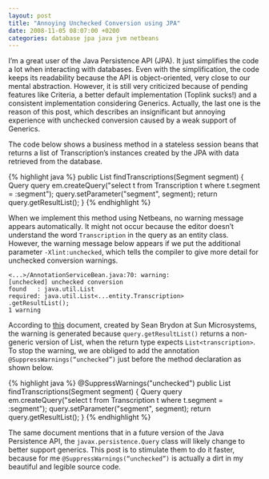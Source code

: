 ```yaml
---
layout: post
title: "Annoying Unchecked Conversion using JPA"
date: 2008-11-05 08:07:00 +0200
categories: database jpa java jvm netbeans
---
```


I’m a great user of the Java Persistence API (JPA). It just simplifies the code a lot when interacting with databases. Even with the simplification, the code keeps its readability because the API is object-oriented, very close to our mental abstraction. However, it is still very criticized because of pending features like Criteria, a better default implementation (Toplink sucks!) and a consistent implementation considering Generics. Actually, the last one is the reason of this post, which describes an insignificant but annoying experience with unchecked conversion caused by a weak support of Generics.

The code below shows a business method in a stateless session beans that returns a list of Transcription’s instances created by the JPA with data retrieved from the database.

{% highlight java %}
public List<Transcription> findTranscriptions(Segment segment) {
  Query query em.createQuery("select t from Transcription t where t.segment = :segment");
  query.setParameter("segment", segment);
  return query.getResultList();
}
{% endhighlight %}

When we implement this method using Netbeans, no warning message appears automatically. It might not occur because the editor doesn’t understand the word `Transcription` in the query as an entity class. However, the warning message below appears if we put the additional parameter `-Xlint:unchecked`, which tells the compiler to give more detail for unchecked conversion warnings.

```
<...>/AnnotationServiceBean.java:70: warning:
[unchecked] unchecked conversion
found   : java.util.List
required: java.util.List<...entity.Transcription>
.getResultList();
1 warning
```

According to [this](http://java.sun.com/mailers/techtips/enterprise/2007/TechTips_April07.html) document, created by Sean Brydon at Sun Microsystems, the warning is generated because `query.getResultList()` returns a non-generic version of List, when the return type expects `List<transcription>`. To stop the warning, we are obliged to add the annotation `@SuppressWarnings(“unchecked”)` just before the method declaration as shown below.

{% highlight java %}
@SuppressWarnings("unchecked")
public List findTranscriptions(Segment segment) {
  Query query em.createQuery("select t from Transcription t where t.segment = :segment");
  query.setParameter("segment", segment);
  return query.getResultList();
}
{% endhighlight %}

The same document mentions that in a future version of the Java Persistence API, the `javax.persistence.Query` class will likely change to better support generics. This post is to stimulate them to do it faster, because for me `@SuppressWarnings(“unchecked”)` is actually a dirt in my beautiful and legible source code.
